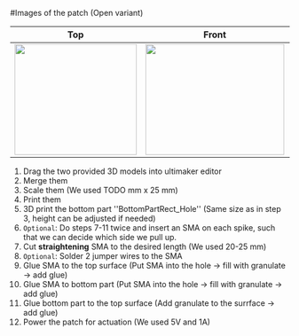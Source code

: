 #Images of the patch (Open variant)

Top            |  Front |   Whole patch | Actuated
:-------------------------:|:-------------------------:|:-------------------------:|:-------------------------:
<img src="TODO" width="220" height="200" />|<img src="TODO" width="250" height="200" />|<img src="TODO" width="250" height="200" />|<img src="TODO" width="250" height="200" />

1. Drag the two provided 3D models into ultimaker editor
2. Merge them
3. Scale them (We used TODO mm x 25 mm)
4. Print them
5. 3D print the bottom part ''BottomPartRect_Hole'' (Same size as in step 3, height can be adjusted if needed)
6. `Optional`: Do steps 7-11 twice and insert an SMA on each spike, such that we can decide which side we pull up.
7. Cut **straightening** SMA to the desired length (We used 20-25 mm)
8. `Optional`: Solder 2 jumper wires to the SMA
9. Glue SMA to the top surface (Put SMA into the hole &#8594; fill with granulate &#8594; add glue)
10. Glue SMA to bottom part (Put SMA into the hole &#8594; fill with granulate &#8594; add glue)
11. Glue bottom part to the top surface (Add granulate to the surrface &#8594; add glue)
12. Power the patch for actuation (We used 5V and 1A)
